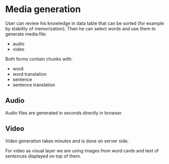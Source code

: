 # Media generation

User can review his knowledge in data table that can be sorted (for example by stability of memorization). Then he can select words and use them to generate media file:
- audio
- video

Both forms contain chunks with:
- word
- word translation
- sentence
- sentence translation

## Audio

Audio files are generated in seconds directly in browser.

## Video

Video generation takes minutes and is done on server side. 

For video as visual layer we are using images from word cards 
and text of sentences displayed on top of them.